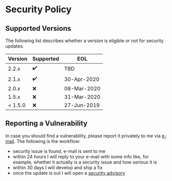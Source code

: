 # Security Policy

## Supported Versions

The following list describes whether a version is eligible or not for security updates.

| Version | Supported          | EOL  |
| ------- | ------------------ |------|
| 2.2.x   | :heavy_check_mark: | TBD  |
| 2.1.x   | :heavy_check_mark: | 30-Apr-2020  |
| 2.0.x   | :x: | 08-Mar-2020  |
| 1.5.x   | :x: | 31-Mar-2020 |
| < 1.5.0 | :x: | 27-Jun-2019 |

## Reporting a Vulnerability

In case you should find a vulnerability, please report it privately to me via [e-mail](mailto:paolostivanin@users.noreply.github.com).
The following is the workflow:
- security issue is found, e-mail is sent to me
- within 24 hours I will reply to your e-mail with some info like, for example, whether it actually is a security issue and how serious it is
- within 30 days I will develop and ship a fix
- once the update is out I will open a [security advisory](https://github.com/paolostivanin/OTPClient/security/advisories)
